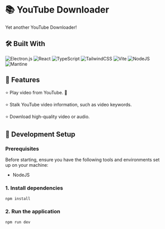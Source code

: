 # 📚 YouTube Downloader

Yet another YouTube Downloader!

## 🛠️ Built With

![Electron.js](https://img.shields.io/badge/Electron-191970?style=for-the-badge&logo=Electron&logoColor=white)
![React](https://img.shields.io/badge/react-%2320232a.svg?style=for-the-badge&logo=react&logoColor=%2361DAFB)
![TypeScript](https://img.shields.io/badge/typescript-%23007ACC.svg?style=for-the-badge&logo=typescript&logoColor=white)
![TailwindCSS](https://img.shields.io/badge/tailwindcss-%2338B2AC.svg?style=for-the-badge&logo=tailwind-css&logoColor=white)
![Vite](https://img.shields.io/badge/vite-%23646CFF.svg?style=for-the-badge&logo=vite&logoColor=white)
![NodeJS](https://img.shields.io/badge/node.js-6DA55F?style=for-the-badge&logo=node.js&logoColor=white)
![Mantine](https://img.shields.io/badge/Mantine-ffffff?style=for-the-badge&logo=Mantine&logoColor=339af0)

## 📑 Features

⭐ Play video from YouTube. 🐧

⭐ Stalk YouTube video information, such as video keywords.

⭐ Download high-quality video or audio.

## 🚧 Development Setup

### Prerequisites

Before starting, ensure you have the following tools and environments set up on your machine:

- NodeJS

### 1. Install dependencies

```bash
npm install
```

### 2. Run the application

```bash
npm run dev
```
